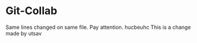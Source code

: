 # Git-Collab
Same lines changed on same file. Pay attention.
hucbeuhc
This is a change made by utsav
